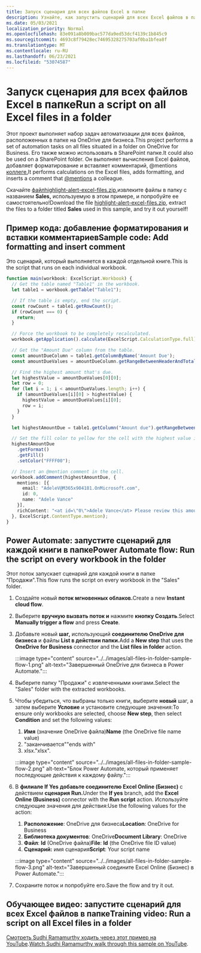 ```yaml
---
title: Запуск сценария для всех файлов Excel в папке
description: Узнайте, как запустить сценарий для всех Excel файлов в папке на OneDrive для бизнеса.
ms.date: 05/03/2021
localization_priority: Normal
ms.openlocfilehash: 83e091a8b009bac577da9ed53dcf4139c1b845c9
ms.sourcegitcommit: 4693c8f79428ec74695328275703af0ba1bfea8f
ms.translationtype: MT
ms.contentlocale: ru-RU
ms.lasthandoff: 06/23/2021
ms.locfileid: "53074587"
---
```

# <a name="run-a-script-on-all-excel-files-in-a-folder"></a><span data-ttu-id="6dbd7-103">Запуск сценария для всех файлов Excel в папке</span><span class="sxs-lookup"><span data-stu-id="6dbd7-103">Run a script on all Excel files in a folder</span></span>

<span data-ttu-id="6dbd7-104">Этот проект выполняет набор задач автоматизации для всех файлов, расположенных в папке на OneDrive для бизнеса.</span><span class="sxs-lookup"><span data-stu-id="6dbd7-104">This project performs a set of automation tasks on all files situated in a folder on OneDrive for Business.</span></span> <span data-ttu-id="6dbd7-105">Его также можно использовать в SharePoint папке.</span><span class="sxs-lookup"><span data-stu-id="6dbd7-105">It could also be used on a SharePoint folder.</span></span>
<span data-ttu-id="6dbd7-106">Он выполняет вычисления Excel файлов, добавляет форматирование и вставляет комментарий, @mentions [коллеге.](https://support.microsoft.com/office/90701709-5dc1-41c7-aa48-b01d4a46e8c7)</span><span class="sxs-lookup"><span data-stu-id="6dbd7-106">It performs calculations on the Excel files, adds formatting, and inserts a comment that [@mentions](https://support.microsoft.com/office/90701709-5dc1-41c7-aa48-b01d4a46e8c7) a colleague.</span></span>

<span data-ttu-id="6dbd7-107">Скачайте <a href="https://github.com/OfficeDev/office-scripts-docs/blob/master/docs/resources/samples/highlight-alert-excel-files.zip?raw=true"> файлhighlight-alert-excel-files.zip,</a>извлеките файлы в папку с названием **Sales,** используемую в этом примере, и попробуйте ее самостоятельно!</span><span class="sxs-lookup"><span data-stu-id="6dbd7-107">Download the file <a href="https://github.com/OfficeDev/office-scripts-docs/blob/master/docs/resources/samples/highlight-alert-excel-files.zip?raw=true">highlight-alert-excel-files.zip</a>, extract the files to a folder titled **Sales** used in this sample, and try it out yourself!</span></span>

## <a name="sample-code-add-formatting-and-insert-comment"></a><span data-ttu-id="6dbd7-108">Пример кода: добавление форматирования и вставки комментариев</span><span class="sxs-lookup"><span data-stu-id="6dbd7-108">Sample code: Add formatting and insert comment</span></span>

<span data-ttu-id="6dbd7-109">Это сценарий, который выполняется в каждой отдельной книге.</span><span class="sxs-lookup"><span data-stu-id="6dbd7-109">This is the script that runs on each individual workbook.</span></span>

```TypeScript
function main(workbook: ExcelScript.Workbook) {
  // Get the table named "Table1" in the workbook.
  let table1 = workbook.getTable("Table1");

  // If the table is empty, end the script.
  const rowCount = table1.getRowCount();
  if (rowCount === 0) {
    return;
  }

  // Force the workbook to be completely recalculated.
  workbook.getApplication().calculate(ExcelScript.CalculationType.full);

  // Get the "Amount Due" column from the table.
  const amountDueColumn = table1.getColumnByName('Amount Due');
  const amountDueValues = amountDueColumn.getRangeBetweenHeaderAndTotal().getValues();

  // Find the highest amount that's due.
  let highestValue = amountDueValues[0][0];
  let row = 0;
  for (let i = 1; i < amountDueValues.length; i++) {
    if (amountDueValues[i][0] > highestValue) {
      highestValue = amountDueValues[i][0];
      row = i;
    }
  }

  let highestAmountDue = table1.getColumn("Amount due").getRangeBetweenHeaderAndTotal().getRow(row);

  // Set the fill color to yellow for the cell with the highest value in the "Amount Due" column.
  highestAmountDue
    .getFormat()
    .getFill()
    .setColor("FFFF00");

  // Insert an @mention comment in the cell.
  workbook.addComment(highestAmountDue, {
    mentions: [{
      email: "AdeleV@M365x904181.OnMicrosoft.com",
      id: 0,
      name: "Adele Vance"
    }],
    richContent: "<at id=\"0\">Adele Vance</at> Please review this amount"
  }, ExcelScript.ContentType.mention);
}
```

## <a name="power-automate-flow-run-the-script-on-every-workbook-in-the-folder"></a><span data-ttu-id="6dbd7-110">Power Automate: запустите сценарий для каждой книги в папке</span><span class="sxs-lookup"><span data-stu-id="6dbd7-110">Power Automate flow: Run the script on every workbook in the folder</span></span>

<span data-ttu-id="6dbd7-111">Этот поток запускает сценарий для каждой книги в папке "Продажи".</span><span class="sxs-lookup"><span data-stu-id="6dbd7-111">This flow runs the script on every workbook in the "Sales" folder.</span></span>

1. <span data-ttu-id="6dbd7-112">Создайте новый **поток мгновенных облаков.**</span><span class="sxs-lookup"><span data-stu-id="6dbd7-112">Create a new **Instant cloud flow**.</span></span>
1. <span data-ttu-id="6dbd7-113">Выберите **вручную вызвать поток и** нажмите **кнопку Создать**.</span><span class="sxs-lookup"><span data-stu-id="6dbd7-113">Select **Manually trigger a flow** and press **Create**.</span></span>
1. <span data-ttu-id="6dbd7-114">Добавьте новый **шаг,** использующий **соединителю OneDrive для бизнеса** и файлы **List в действии папки.**</span><span class="sxs-lookup"><span data-stu-id="6dbd7-114">Add a **New step** that uses the **OneDrive for Business** connector and the **List files in folder** action.</span></span>

    :::image type="content" source="../../images/all-files-in-folder-sample-flow-1.png" alt-text="Завершенный OneDrive для бизнеса в Power Automate.":::
1. <span data-ttu-id="6dbd7-116">Выберите папку "Продажи" с извлеченными книгами.</span><span class="sxs-lookup"><span data-stu-id="6dbd7-116">Select the "Sales" folder with the extracted workbooks.</span></span>
1. <span data-ttu-id="6dbd7-117">Чтобы убедиться, что выбраны только книги, выберите **новый** шаг, а затем выберите **Условие** и установите следующие значения:</span><span class="sxs-lookup"><span data-stu-id="6dbd7-117">To ensure only workbooks are selected, choose **New step**, then select **Condition** and set the following values:</span></span>
    1. <span data-ttu-id="6dbd7-118">**Имя** (значение OneDrive файла)</span><span class="sxs-lookup"><span data-stu-id="6dbd7-118">**Name** (the OneDrive file name value)</span></span>
    1. <span data-ttu-id="6dbd7-119">"заканчивается"</span><span class="sxs-lookup"><span data-stu-id="6dbd7-119">"ends with"</span></span>
    1. <span data-ttu-id="6dbd7-120">xlsx.</span><span class="sxs-lookup"><span data-stu-id="6dbd7-120">"xlsx".</span></span>

    :::image type="content" source="../../images/all-files-in-folder-sample-flow-2.png" alt-text="Блок Power Automate, который применяет последующие действия к каждому файлу.":::
1. <span data-ttu-id="6dbd7-122">В **филиале If Yes** **добавьте соединителю Excel Online (Бизнес)** с действием **сценария Run.**</span><span class="sxs-lookup"><span data-stu-id="6dbd7-122">Under the **If yes** branch, add the **Excel Online (Business)** connector with the **Run script** action.</span></span> <span data-ttu-id="6dbd7-123">Используйте следующие значения для действия:</span><span class="sxs-lookup"><span data-stu-id="6dbd7-123">Use the following values for the action:</span></span>
    1. <span data-ttu-id="6dbd7-124">**Расположение**: OneDrive для бизнеса</span><span class="sxs-lookup"><span data-stu-id="6dbd7-124">**Location**: OneDrive for Business</span></span>
    1. <span data-ttu-id="6dbd7-125">**Библиотека документов**: OneDrive</span><span class="sxs-lookup"><span data-stu-id="6dbd7-125">**Document Library**: OneDrive</span></span>
    1. <span data-ttu-id="6dbd7-126">**Файл**: **Id** (OneDrive файла)</span><span class="sxs-lookup"><span data-stu-id="6dbd7-126">**File**: **Id** (the OneDrive file ID value)</span></span>
    1. <span data-ttu-id="6dbd7-127">**Сценарий:** имя сценария</span><span class="sxs-lookup"><span data-stu-id="6dbd7-127">**Script**: Your script name</span></span>

    :::image type="content" source="../../images/all-files-in-folder-sample-flow-3.png" alt-text="Завершенный соедините Excel Online (Бизнес) в Power Automate.":::
1. <span data-ttu-id="6dbd7-129">Сохраните поток и попробуйте его.</span><span class="sxs-lookup"><span data-stu-id="6dbd7-129">Save the flow and try it out.</span></span>

## <a name="training-video-run-a-script-on-all-excel-files-in-a-folder"></a><span data-ttu-id="6dbd7-130">Обучающее видео: запустите сценарий для всех Excel файлов в папке</span><span class="sxs-lookup"><span data-stu-id="6dbd7-130">Training video: Run a script on all Excel files in a folder</span></span>

<span data-ttu-id="6dbd7-131">[Смотреть Sudhi Ramamurthy ходить через этот пример на YouTube](https://youtu.be/xMg711o7k6w).</span><span class="sxs-lookup"><span data-stu-id="6dbd7-131">[Watch Sudhi Ramamurthy walk through this sample on YouTube](https://youtu.be/xMg711o7k6w).</span></span>
